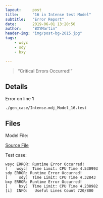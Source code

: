 ```yaml
---
layout:     post
title:      "16 in Intense test Model"
subtitle:   "Error Report"
date:       2019-06-01 13:20:50
author:     "BXYMartin"
header-img: "img/post-bg-2015.jpg"
tags:
    - wsyc
    - sdy
    - bxy

---
```


> “Critical Errors Occurred!”


## Details

Error on line **1**

```
./gen_case/Intense.mdj_Model_16.test
```

## Files

Model File:

[Source File](https://github.com/BXYMartin/OO-Public/blob/master/test_mdj/Intense.mdj)

Test case:

```
wsyc ERROR: Runtime Error Occurred!
[    wsyc]  Time Limit: CPU Time 4.530993
sdy ERROR: Runtime Error Occurred!
[     sdy]  Time Limit: CPU Time 4.32843
bxy ERROR: Runtime Error Occurred!
[     bxy]  Time Limit: CPU Time 4.238982
[i]  INFO:	 Useful Lines Count 720/800
```


